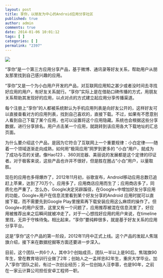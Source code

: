 ```yaml
---
layout: post
title: 享你，以朋友为中心的Android应用分享社区
published: true
author: admin
comments: true
date: 2014-01-06 10:01:12
tags: [ ]
categories: [ ]
permalink: "2397"
---
```

![][1]

“享你”是一个第三方应用分享产品，基于微博、通讯录等好友关系，帮助用户从朋友那里找到自己感兴趣的应用。

“享你”又是一个为小白用户开发的产品，对互联网应用知之甚少或者没时间去寻找好应用的用户，有好友关系就行。“享你”实际上是在借助口碑传播的方式，用朋友关系帮助其发现好的应用，以点对点的方式建立起应用分享传播渠道。

每个注册上“享你”的人都被系统默认为手机应用列表是向好友公开的，这样好友可以直接查看对方的应用列表，找到自己喜欢的，直接下载。不过，如果有不愿意别人看到自己下载了某个应用，也可以设置将这个应用隐藏。系统也会根据这些分享数据，进行分享排名。用户点击某一个应用，就跳转到该应用各大下载地址的汇总页面。

为什么要介绍这个产品，是因为它符合了互联网上一个重要规律：小白定律——随着一个领域逐渐走向成熟，如何用“极简应用”网罗到更多的 “小白”用户，就成为了成功与否的关键。像Hao123 、360浏览器、美丽说的发展都是这个定律的印证者。对于极客来说，这些产品也许并不很好，但是胜在圈占“小白”用户，以量取胜。

现在的应用也多得爆炸了，2012年11月初，谷歌宣布，Android移动应用总数已追赶上苹果，达到了70万个。应用多了，应用商店应用而生了；应用商店多了，同质化也严重了。怎么办，Google决定另辟蹊径，在Google+中增加好友分享应用的功能，Google+用户在信息流里看到某个好友分享的Android 应用时就可以直接下载，而不需要先到Google Play里搜索再下载安装应用这么麻烦的操作了。但Google+的用户反馈，这里又有一个问题了，应用推荐被混在信息流里了，好应用被推荐出来之后瞬间就被冲走了。对于一心想找好应用的用户来说，在timeline里找，无异于守株待兔。相比起来，“享你”要纯粹很多，就是基于好友关系的应用分享平台。

这是“享你”这个产品的第一阶段，2012年11月中正式上线。这个产品的发起人焦瑞旗介绍，接下来在数据挖掘等方面还要进一步深入。

目前，这个团队一共6个人，其中3个创始成员，团队一半以上是90后。焦瑞旗90年生，曾在教育培训行业做了2年；创始人之一孟祥忠82年生，重庆大学毕业。加入“享你”团队之前，有过一次创业经历；另一位创始人汪李蓉，也是90年，之前在一家云计算公司担任安卓工程师一职。

 [1]: http://yongz.com/yz/wp-content/uploads/2014/04/f9c9f547f81461c0f3121576a8541876.jpg